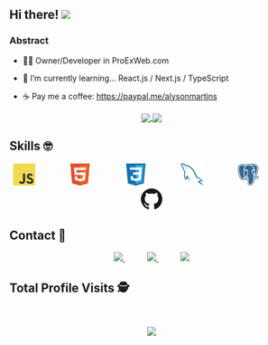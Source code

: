 ## Hi there! <img src="https://raw.githubusercontent.com/iampavangandhi/iampavangandhi/master/gifs/Hi.gif" width="30px"></h2>

### Abstract

- 👨‍💻 Owner/Developer in ProExWeb.com
- 🌱 I’m currently learning... React.js / Next.js / TypeScript

- ☕ Pay me a coffee: https://paypal.me/alysonmartins
<!--
**alysonmartins/alysonmartins** is a ✨ _special_ ✨ repository because its `README.md` (this file) appears on your GitHub profile.

Here are some ideas to get you started:

- 🔭 I’m currently working on ...

- 👯 I’m looking to collaborate on ...
- 🤔 I’m looking for help with ...
- 💬 Ask me about ...
- 📫 How to reach me: ...
- 😄 Pronouns: ...
- ⚡ Fun fact: ...
-->



<p align="center">
  <a href="https://github.com/anuraghazra/github-readme-stats">
    <img
      align="center"
      src="https://github-readme-stats.vercel.app/api/top-langs/?username=alysonmartins&layout=compact"
    />
  </a>
  <a href="https://github.com/anuraghazra/github-readme-stats">
    <img
      align="center"
      height="165"
      src="https://github-readme-stats.vercel.app/api?username=alysonmartins&count_private=true&show_icons=true&hide=issues"
    />
  </a>
</p>




## Skills :nerd_face:
<p align="center">
    <img height="40" src="https://raw.githubusercontent.com/devicons/devicon/master/icons/javascript/javascript-original.svg">
    &nbsp;&nbsp;&nbsp;&nbsp;&nbsp;&nbsp;&nbsp;&nbsp;&nbsp;&nbsp;&nbsp;&nbsp;&nbsp;
    <img height="40" src="https://raw.githubusercontent.com/devicons/devicon/master/icons/html5/html5-original.svg">
    &nbsp;&nbsp;&nbsp;&nbsp;&nbsp;&nbsp;&nbsp;&nbsp;&nbsp;&nbsp;&nbsp;&nbsp;&nbsp;
    <img height="40" src="https://raw.githubusercontent.com/devicons/devicon/master/icons/css3/css3-original.svg">
    &nbsp;&nbsp;&nbsp;&nbsp;&nbsp;&nbsp;&nbsp;&nbsp;&nbsp;&nbsp;&nbsp;&nbsp;&nbsp;
    <img height="40" src="https://raw.githubusercontent.com/devicons/devicon/master/icons/mysql/mysql-original.svg">
    &nbsp;&nbsp;&nbsp;&nbsp;&nbsp;&nbsp;&nbsp;&nbsp;&nbsp;&nbsp;&nbsp;&nbsp;&nbsp;
    <img height="40" src="https://raw.githubusercontent.com/devicons/devicon/master/icons/postgresql/postgresql-plain.svg">    
    &nbsp;&nbsp;&nbsp;&nbsp;&nbsp;&nbsp;&nbsp;&nbsp;&nbsp;&nbsp;&nbsp;&nbsp;&nbsp;
    <img height="40" src="https://raw.githubusercontent.com/devicons/devicon/master/icons/github/github-original.svg">
</p>

## Contact :iphone:

<p align="center">
    <a href="https://github.com/alysonmartins">
        <img  src="https://img.shields.io/badge/github-%23100000.svg?&style=for-the-badge&logo=github&logoColor=white&link=mailto:https://github.com/alysonmartins">
    </a>
    &nbsp;&nbsp;&nbsp;&nbsp;&nbsp;&nbsp;&nbsp;&nbsp;&nbsp;
    <a href="mailto:alysonantunes@gmail.com">
        <img src="https://img.shields.io/badge/gmail-D14836?&style=for-the-badge&logo=gmail&logoColor=white&link=mailto:alysonantunes@gmail.com">
    </a>
    &nbsp;&nbsp;&nbsp;&nbsp;&nbsp;&nbsp;&nbsp;&nbsp;&nbsp; 
    <a href="https://wa.me/34722254330/">
      <img src="https://cdn.icon-icons.com/icons2/2530/PNG/512/whatsapp_button_icon_151832.png" height="25px">
    </a>
</p>

<p align="center"> 

 ## Total Profile Visits :detective: 
 <br>
 <p align="center">
  <img src="https://profile-counter.glitch.me/alysonmartins/count.svg" />
 </p>
</p>
